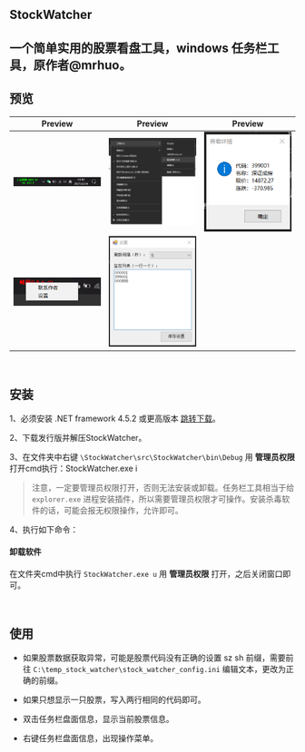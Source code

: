 ## StockWatcher

## 一个简单实用的股票看盘工具，windows 任务栏工具，原作者@mrhuo。

## 预览
|Preview|Preview|Preview|
|:---:|:---:|:---:|
|<img src="screeshots/preview.png" width="300">|<img src="screeshots/enable.png" width="300">|<img src="screeshots/view.png" width="300">|
|<img src="screeshots/menu.png" width="300">|<img src="screeshots/setting.png" width="300">||

<br>

## 安装

1、必须安装 .NET framework 4.5.2 或更高版本 [跳转下载](https://dotnet.microsoft.com/zh-cn/download/dotnet-framework/net452)。

2、下载发行版并解压StockWatcher。

3、在文件夹中右键 `\StockWatcher\src\StockWatcher\bin\Debug` 用 **管理员权限** 打开cmd执行：StockWatcher.exe i

> 注意，一定要管理员权限打开，否则无法安装或卸载。任务栏工具相当于给 `explorer.exe` 进程安装插件，所以需要管理员权限才可操作。安装杀毒软件的话，可能会报无权限操作，允许即可。

4、执行如下命令：

#### 卸载软件

在文件夹cmd中执行 `StockWatcher.exe u` 用 **管理员权限** 打开，之后关闭窗口即可。

<br>

## 使用

- 如果股票数据获取异常，可能是股票代码没有正确的设置 sz sh 前缀，需要前往 ```C:\temp_stock_watcher\stock_watcher_config.ini``` 编辑文本，更改为正确的前缀。

- 如果只想显示一只股票，写入两行相同的代码即可。

- 双击任务栏盘面信息，显示当前股票信息。

- 右键任务栏盘面信息，出现操作菜单。
